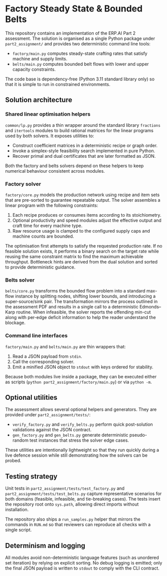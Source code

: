 # Factory Steady State & Bounded Belts

This repository contains an implementation of the ERP.AI Part 2 assessment.  The
solution is organised as a single Python package under `part2_assignment/` and
provides two deterministic command line tools:

* `factory/main.py` computes steady-state crafting rates that satisfy machine
  and supply limits.
* `belts/main.py` computes bounded belt flows with lower and upper capacity
  constraints.

The code base is dependency-free (Python 3.11 standard library only) so that it
is simple to run in constrained environments.

## Solution architecture

### Shared linear optimisation helpers

`common/lp.py` provides a thin wrapper around the standard library `fractions`
and `itertools` modules to build rational matrices for the linear programs used
by both solvers.  It exposes utilities to:

* Construct coefficient matrices in a deterministic recipe or graph order.
* Invoke a simplex-style feasibility search implemented in pure Python.
* Recover primal and dual certificates that are later formatted as JSON.

Both the factory and belts solvers depend on these helpers to keep numerical
behaviour consistent across modules.

### Factory solver

`factory/core.py` models the production network using recipe and item sets that
are pre-sorted to guarantee repeatable output.  The solver assembles a linear
program with the following constraints:

1. Each recipe produces or consumes items according to its stoichiometry.
2. Optional productivity and speed modules adjust the effective output and
   craft time for every machine type.
3. Raw resource usage is clamped to the configured supply caps and machine
   counts are bounded.

The optimisation first attempts to satisfy the requested production rate.  If
no feasible solution exists, it performs a binary search on the target rate
while reusing the same constraint matrix to find the maximum achievable
throughput.  Bottleneck hints are derived from the dual solution and sorted to
provide deterministic guidance.

### Belts solver

`belts/core.py` transforms the bounded flow problem into a standard max-flow
instance by splitting nodes, shifting lower bounds, and introducing a
super-source/sink pair.  The transformation mirrors the process outlined in the
assessment PDF and results in a single call to a deterministic Edmonds–Karp
routine.  When infeasible, the solver reports the offending min-cut along with
per-edge deficit information to help the reader understand the blockage.

### Command line interfaces

`factory/main.py` and `belts/main.py` are thin wrappers that:

1. Read a JSON payload from `stdin`.
2. Call the corresponding solver.
3. Emit a minified JSON object to `stdout` with keys ordered for stability.

Because both modules live inside a package, they can be executed either as
scripts (`python part2_assignment/factory/main.py`) or via `python -m`.

## Optional utilities

The assessment allows several optional helpers and generators.  They are
provided under `part2_assignment/tests/`:

* `verify_factory.py` and `verify_belts.py` perform quick post-solution
  validations against the JSON contract.
* `gen_factory.py` and `gen_belts.py` generate deterministic pseudo-random test
  instances that stress the solver edge cases.

These utilities are intentionally lightweight so that they run quickly during a
live defence session while still demonstrating how the solvers can be probed.

## Testing strategy

Unit tests in `part2_assignment/tests/test_factory.py` and
`part2_assignment/tests/test_belts.py` capture representative scenarios for
both domains (feasible, infeasible, and tie-breaking cases).  The tests insert
the repository root onto `sys.path`, allowing direct imports without
installation.

The repository also ships a `run_samples.py` helper that mirrors the commands in
`RUN.md` so that reviewers can reproduce all checks with a single script.

## Determinism and logging

All modules avoid non-deterministic language features (such as unordered set
iteration) by relying on explicit sorting.  No debug logging is emitted; only
the final JSON payload is written to `stdout` to comply with the CLI contract.
